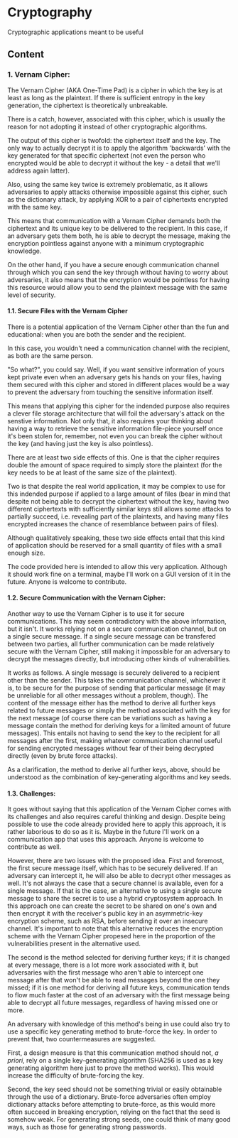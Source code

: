 <style>
    br
    {
        line-height:10px;
    }
    h1, h2, h3, h4
    {
        font-weight:bold;
    }
</style>
<h1>Cryptography</h1>
Cryptographic applications meant to be useful
<h2>Content</h2>
<h3>1. Vernam Cipher:</h3>
    <p>The Vernam Cipher (AKA One-Time Pad) is a cipher in which the key is at least as long as the plaintext. If there is sufficient entropy in the key generation, the ciphertext is theoretically unbreakable.</p>
    <p>There is a catch, however, associated with this cipher, which is usually the reason for not adopting it instead of other cryptographic algorithms.</p>
    <p>The output of this cipher is twofold: the ciphertext itself and the key. The only way to actually decrypt it is to apply the algorithm 'backwards' with the key generated for that specific ciphertext (not even the person who encrypted would be able to decrypt it without the key - a detail that we'll address again latter).</p>
    <p>Also, using the same key twice is extremely problematic, as it allows adversaries to apply attacks otherwise impossible against this cipher, such as the dictionary attack, by applying XOR to a pair of ciphertexts encrypted with the same key.</p>
    <p>This means that communication with a Vernam Cipher demands both the ciphertext and its unique key to be delivered to the recipient. In this case, if an adversary gets them both, he is able to decrypt the message, making the encryption pointless against anyone with a minimum cryptographic knowledge.</p>
    <p>On the other hand, if you have a secure enough communication channel through which you can send the key through without having to worry about adversaries, it also means that the encryption would be pointless for having this resource would allow you to send the plaintext message with the same level of security.</p>

<h4>1.1. Secure Files with the Vernam Cipher</h4>
    <p>There is a potential application of the Vernam Cipher other than the fun and educational: when you are both the sender and the recipient.</p>
    <p>In this case, you wouldn't need a communication channel with the recipient, as both are the same person.</p>
    <p>"So what?", you could say. Well, if you want sensitive information of yours kept private even when an adversary gets his hands on your files, having them secured with this cipher and stored in different places would be a way to prevent the adversary from touching the sensitive information itself.</p>
    <p>This means that applying this cipher for the indended purpose also requires a clever file storage architecture that will foil the adversary's attack on the senstive information. Not only that, it also requires your thinking about having a way to retrieve the sensitive information file-piece yourself once it's been stolen for, remember, not even you can break the cipher without the key (and having just the key is also pointless).</p>
    <p>There are at least two side effects of this. One is that the cipher requires double the amount of space required to simply store the plaintext (for the key needs to be at least of the same size of the plaintext).</p>
    <p>Two is that despite the real world application, it may be complex to use for this indended purpose if applied to a large amount of files (bear in mind that despite not being able to decrypt the ciphertext without the key, having two different ciphertexts with sufficiently similar keys still allows some attacks to partially succeed, i.e. revealing part of the plaintexts, and having many files encrypted increases the chance of resemblance between pairs of files).</p>
    <p>Although qualitatively speaking, these two side effects entail that this kind of application should be reserved for a small quantity of files with a small enough size.</p>
    <p>The code provided here is intended to allow this very application. Although it should work fine on a terminal, maybe I'll work on a GUI version of it in the future. Anyone is welcome to contribute.</p>

<h4>1.2. Secure Communication with the Vernam Cipher:</h4>
    <p>Another way to use the Vernam Cipher is to use it for secure communications. This may seem contradictory with the above information, but it isn't. It works relying not on a secure communication channel, but on a single secure message. If a single secure message can be transfered between two parties, all further communication can be made relatively secure with the Vernam Cipher, still making it impossible for an adversary to decrypt the messages directly, but introducing other kinds of vulnerabilities.</p>
    <p>It works as follows. A single message is securely delivered to a recipient other than the sender. This takes the communication channel, whichever it is, to be secure for the purpose of sending that particular message (it may be unreliable for all other messages without a problem, though). The content of the message either has the method to derive all further keys related to future messages or simply the method associated with the key for the next message (of course there can be variations such as having a message contain the method for deriving keys for a limited amount of future messages). This entails not having to send the key to the recipient for all messages after the first, making whatever communication channel useful for sending encrypted messages without fear of their being decrypted directly (even by brute force attacks).</p>
    <p>As a clarification, the method to derive all further keys, above, should be understood as the combination of key-generating algorithms and key seeds.</p>

<h4>1.3. Challenges:</h4>
    <p>It goes without saying that this application of the Vernam Cipher comes with its challenges and also requires careful thinking and design. Despite being possible to use the code already provided here to apply this approach, it is rather laborious to do so as it is. Maybe in the future I'll work on a communication app that uses this approach. Anyone is welcome to contribute as well.</p>
    <p>However, there are two issues with the proposed idea. First and foremost, the first secure message itself, which has to be securely delivered. If an adversary can intercept it, he will also be able to decrypt other messages as well. It's not always the case that a secure channel is available, even for a single message. If that is the case, an alternative to using a single secure message to share the secret is to use a hybrid cryptosystem approach. In this approach one can create the secret to be shared on one's own and then encrypt it with the receiver's public key in an asymmetric-key encryption scheme, such as RSA, before sending it over an insecure channel. It's important to note that this alternative reduces the encryption scheme with the Vernam Cipher propesed here in the proportion of the vulnerabilities present in the alternative used.</p>
    <p>The second is the method selected for deriving further keys; if it is changed at every message, there is a lot more work associated with it, but adversaries with the first message who aren't able to intercept one message after that won't be able to read messages beyond the one they missed; if it is one method for deriving all future keys, communication tends to flow much faster at the cost of an adversary with the first message being able to decrypt all future messages, regardless of having missed one or more.</p>
    <p>An adversary with knowledge of this method's being in use could also try to use a specific key generating method to brute-force the key. In order to prevent that, two countermeasures are suggested.</p>
    <p>First, a design measure is that this communication method should not, <i>a priori</i>, rely on a single key-generating algorithm (SHA256 is used as a key generating algorithm here just to prove the method works). This would increase the difficulty of brute-forcing the key.</p>
    <p>Second, the key seed should not be something trivial or easily obtainable through the use of a dictionary. Brute-force adversaries often employ dictionary attacks before attempting to brute-force, as this would more often succeed in breaking encryption, relying on the fact that the seed is somehow weak. For generating strong seeds, one could think of many good ways, such as those for generating strong passwords.</p>